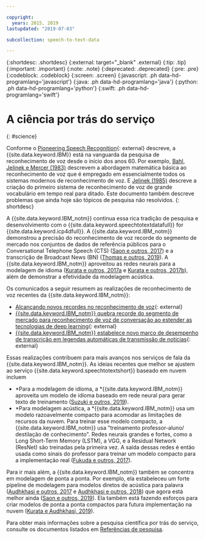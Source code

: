 ```yaml
---

copyright:
  years: 2015, 2019
lastupdated: "2019-07-03"

subcollection: speech-to-text-data

---
```


{:shortdesc: .shortdesc}
{:external: target="_blank" .external}
{:tip: .tip}
{:important: .important}
{:note: .note}
{:deprecated: .deprecated}
{:pre: .pre}
{:codeblock: .codeblock}
{:screen: .screen}
{:javascript: .ph data-hd-programlang='javascript'}
{:java: .ph data-hd-programlang='java'}
{:python: .ph data-hd-programlang='python'}
{:swift: .ph data-hd-programlang='swift'}

# A ciência por trás do serviço
{: #science}

Conforme o [Pioneering Speech Recognition](https://www.ibm.com/ibm/history/ibm100/us/en/icons/speechreco/){: external} descreve, a {{site.data.keyword.IBM}} está na vanguarda da pesquisa de reconhecimento de voz desde o início dos anos 60. Por exemplo, [Bahl, Jelinek e Mercer (1983)](/docs/services/speech-to-text-data?topic=speech-to-text-data-references#bahl1983) descrevem a abordagem matemática básica ao reconhecimento de voz que é empregado em essencialmente todos os sistemas modernos de reconhecimento de voz. E [Jelinek (1985)](/docs/services/speech-to-text-data?topic=speech-to-text-data-references#jelinek1985) descreve a criação do primeiro sistema de reconhecimento de voz de grande vocabulário em tempo real para ditado. Este documento também descreve problemas que ainda hoje são tópicos de pesquisa não resolvidos.
{: shortdesc}

A {{site.data.keyword.IBM_notm}} continua essa rica tradição de pesquisa e desenvolvimento com o {{site.data.keyword.speechtotextdatafull}} for {{site.data.keyword.icp4dfull}}. A {{site.data.keyword.IBM_notm}} demonstrou a precisão do reconhecimento de voz recorde do segmento de mercado nos conjuntos de dados de referência públicos para o Conversational Telephone Speech (CTS) ([Saon e outros, 2017](/docs/services/speech-to-text-data?topic=speech-to-text-data-references#saon2017)) e a transcrição de Broadcast News (BN) ([Thomas e outros, 2019](/docs/services/speech-to-text-data?topic=speech-to-text-data-references#thomas2019)). A {{site.data.keyword.IBM_notm}} aproveitou as redes neurais para a modelagem de idioma ([Kurata e outros, 2017a](/docs/services/speech-to-text-data?topic=speech-to-text-data-references#kurata2017a) e [Kurata e outros, 2017b](/docs/services/speech-to-text-data?topic=speech-to-text-data-references#kurata2017a)), além de demonstrar a efetividade da modelagem acústica.

Os comunicados a seguir resumem as realizações de reconhecimento de voz recentes da {{site.data.keyword.IBM_notm}}:

-   [Alcançando novos recordes no reconhecimento de voz](https://www.ibm.com/blogs/watson/2017/03/reaching-new-records-in-speech-recognition/){: external}
-   [{{site.data.keyword.IBM_notm}} quebra recorde do segmento de mercado para reconhecimento de voz de conversação ao estender as tecnologias de deep learning](https://www-03.ibm.com/press/us/en/pressrelease/51790.wss){: external}
-   [{{site.data.keyword.IBM_notm}} estabelece novo marco de desempenho de transcrição em legendas automáticas de transmissão de notícias](https://www.ibm.com/blogs/research/2019/05/automatic-broadcast-news-captioning/){: external}

Essas realizações contribuem para mais avanços nos serviços de fala da {{site.data.keyword.IBM_notm}}. As ideias recentes que melhor se ajustem ao serviço {{site.data.keyword.speechtotextshort}} baseado em nuvem incluem

-   *Para a modelagem de idioma, a *{{site.data.keyword.IBM_notm}} aproveita um modelo de idioma baseado em rede neural para gerar texto de treinamento ([Suzuki e outros, 2019](/docs/services/speech-to-text-data?topic=speech-to-text-data-references#suzuki2019)).
-   *Para modelagem acústica, a *{{site.data.keyword.IBM_notm}} usa um modelo razoavelmente compacto para acomodar as limitações de recursos da nuvem. Para treinar esse modelo compacto, a {{site.data.keyword.IBM_notm}} usa "treinamento professor-aluno/ destilação de conhecimento". Redes neurais grandes e fortes, como a Long Short-Term Memory (LSTM), a VGG, e a Residual Network (ResNet) são treinadas pela primeira vez. A saída dessas redes é então usada como sinais do professor para treinar um modelo compacto para a implementação real ([Fukuda e outros, 2017](/docs/services/speech-to-text-data?topic=speech-to-text-data-references#fukuda2017)).

Para ir mais além, a {{site.data.keyword.IBM_notm}} também se concentra em modelagem de ponta a ponta. Por exemplo, ela estabeleceu um forte pipeline de modelagem para modelos diretos de acústica para palavra ([Audhkhasi e outros, 2017](/docs/services/speech-to-text-data?topic=speech-to-text-data-references#audhkhasi2017) e [Audhkhasi e outros, 2018](/docs/services/speech-to-text-data?topic=speech-to-text-data-references#audhkhasi2018)) que agora está melhor ainda ([Saon e outros, 2019](/docs/services/speech-to-text-data?topic=speech-to-text-data-references#saon2019)). Ela também está fazendo esforços para criar modelos de ponta a ponta compactos para futura implementação na nuvem ([Kurata e Audhkhasi, 2019](/docs/services/speech-to-text-data?topic=speech-to-text-data-references#kurata2019)).

Para obter mais informações sobre a pesquisa científica por trás do serviço, consulte os documentos listados em [Referências de pesquisa](/docs/services/speech-to-text-data?topic=speech-to-text-data-references).

